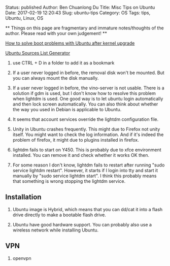 Status: published
Author: Ben Chuanlong Du
Title: Misc Tips on Ubuntu
Date: 2017-02-19 12:20:43
Slug: ubuntu-tips
Category: OS
Tags: tips, Ubuntu, Linux, OS

**
Things on this page are fragmentary and immature notes/thoughts of the author. 
Please read with your own judgement!
**
 
[How to solve boot problems with Ubuntu after kernel upgrade](http://www.dedoimedo.com/computers/ubuntu-initrd-bug.html)

[Ubuntu Sources List Generator](https://repogen.simplylinux.ch/)

1. use CTRL + D in a folder to add it as a bookmark

1. If a user never logged in before, the removal disk won't be mounted.
    But you can always mount the disk manually.

2. If a user never logged in before, the vino-server is not usable. 
    There is a solution if gdm is used, 
    but I don't know how to resolve this problem when lightdm is used. 
    One good way is to let ubuntu login automatically and then lock screen automatically.
    You can also think about whether the way you used in Debian is applicable to Ubuntu.

3. It seems that account services override the lightdm configuration file. 

4. Unity in Ubuntu crashes frequently. 
    This might due to Firefox not unity itself. 
    You might want to check the log information. 
    And if it's indeed the problem of firefox, 
    it might due to plugins installed in firefox. 

5. lightdm fails to start on Y450. 
    This is probably due to xfce environment installed. 
    You can remove it and check whether it works OK then. 

6. For some reason I don't know, lightdm fails to restart after running "sudo service lightdm restart".
    However, it starts if I login into tty and start it manually by "sudo service lightdm start".
    I think this probably means that something is wrong stopping the lightdm service. 

## Installation

1. Ubuntu image is Hybrid, 
    which means that you can dd/cat it into a flash drive directly to make a bootable flash drive.

2. Ubuntu have good hardware support. 
    You can probably also use a wireless network while installing Ubuntu.

## VPN

1. openvpn


